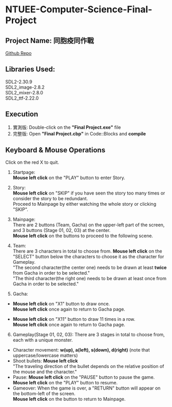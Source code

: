 # NTUEE-Computer-Science-Final-Project

## Project Name: 同胞疫同作戰
[Github Repo](https://github.com/bensonhsieh2006/NTUEE-Computer-Science-Final-Project)

## Libraries Used:
  SDL2-2.30.9 \
  SDL2_image-2.8.2 \
  SDL2_mixer-2.8.0 \
  SDL2_ttf-2.22.0

## Execution
1. 實測版: Double-click on the **"Final Project.exe"** file
2. 完整版: Open **"Final Project.cbp"** in Code::Blocks and **compile**

## Keyboard & Mouse Operations
Click on the red X to quit.


1. Startpage: \
  **Mouse left click** on the "PLAY" button to enter Story. 


2. Story: \
  **Mouse left click** on "SKIP" if you have seen the story too many times or consider the story to be redundant. \
   Proceed to Mainpage by either watching the whole story or clicking "SKIP". 


3. Mainpage: \
  There are 2 buttons (Team, Gacha) on the upper-left part of the screen, and 3 buttons (Stage 01, 02, 03) at the center. \
  **Mouse left click** on the buttons to proceed to the following scene.


4. Team: \
  There are 3 characters in total to choose from.
  **Mouse left click** on the "SELECT" button below the characters to choose it as the character for Gameplay. \
  "The second character(the center one) needs to be drawn at least **twice** from Gacha in order to be selected." \
  "The third character(the right one) needs to be drawn at least once from Gacha in order to be selected."


5. Gacha:
  - **Mouse left click** on "X1" button to draw once. \
    **Mouse left click** once again to return to Gacha page.

  - **Mouse left click** on "X11" button to draw 11 times in a row. \
    **Mouse left click** once again to return to Gacha page.


6. Gameplay(Stage 01, 02, 03):
  There are 3 stages in total to choose from, each with a unique monster.

  - Character movement: **w(up), a(left), s(down), d(right)** (note that uppercase/lowercase matters) 
  - Shoot bullets:      **Mouse left click** \
                        "The traveling direction of the bullet depends on the relative position of the mouse and the character."
  - Pause:              **Mouse left click** on the "PAUSE" button to pause the game. \
                        **Mouse left click** on the "PLAY" button to resume. 
  - Gameover:           When the game is over, a "RETURN" button will appear on the bottom-left of the screen. \
                        **Mouse left click** on the button to return to Mainpage. 